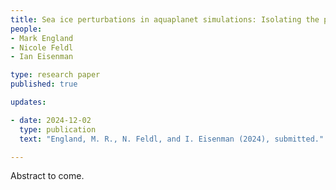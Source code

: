 ```yaml
---
title: Sea ice perturbations in aquaplanet simulations: Isolating the physical climate responses from model interventions 
people:
- Mark England 
- Nicole Feldl
- Ian Eisenman

type: research paper
published: true

updates:

- date: 2024-12-02
  type: publication
  text: "England, M. R., N. Feldl, and I. Eisenman (2024), submitted."

---
```


Abstract to come.
